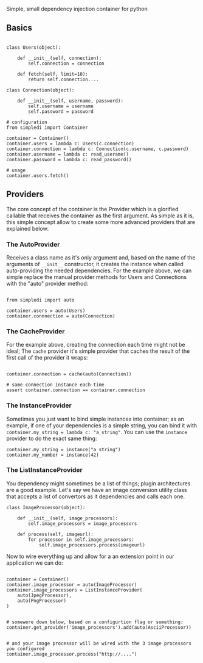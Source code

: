 Simple, small dependency injection container for python

## Basics

```syntax:python

class Users(object):

    def __init__(self, connection):
        self.connection = connection
        
    def fetch(self, limit=10):
        return self.connection....
        
class Connection(object):
    
    def __init__(self, username, password):
        self.username = username
        self.password = password

# configuration
from simpledi import Container

container = Container()
container.users = lambda c: Users(c.connection)
container.connection = lambda c: Connection(c.username, c.password)
container.username = lambda c: read_userame()
container.password = lambda c: read_password()

# usage
container.users.fetch()
```

## Providers

The core concept of the container is the Provider which is a glorified callable that receives
 the container as the first argument. As simple as it is, this simple concept allow to create
  some more advanced providers that are explained below:
  
### The AutoProvider

Receives a class name as it's only argument and, based on the name of the arguments of `__init__` constructor, it 
 creates the instance when called auto-providing the needed dependencies. For the example above, we can simple 
 replace the manual provider methods for Users and Connections with the "auto" provider method:
 
```syntax:python

from simpledi import auto

container.users = auto(Users)
container.connnection = auto(Connection)
```
 
### The CacheProvider

For the example above, creating the connection each time might not be ideal; The `cache` provider it's simple provider
that caches the result of the first call of the provider it wraps:
 
```syntax:python

container.connection = cache(auto(Connection))

# same connection instance each time
assert container.connection == container.connection 
```
 
### The InstanceProvider

Sometimes you just want to bind simple instances into container; as an example, if one of your dependencies
is a simple string, you can bind it with `container.my_string = lambda c: "a_string"`. You can use the `instance`
provider to do the exact same thing:

```
container.my_string = instance("a string")
container.my_number = instance(42)
```

### The ListInstanceProvider

You dependency might sometimes be a list of things; plugin architectures are a good example. Let's say we have an image
 conversion utility class that accepts a list of convertors as it dependencies and calls each one.
  
```syntax:python
class ImageProcessor(object):
    
    def __init__(self, image_processors):
        self.image_processors = image_processors
        
    def process(self, imageurl):
        for processor in self.image_processors:
            self.image_processors.process(imageurl)
```

Now to wire everything up and allow for a an extension point in our application we can do:
 
```syntax:python

container = Container()
container.image_processor = auto(ImageProcessor)
container.image_processors = ListInstanceProvider(
    auto(JpegProcessor),
    auto(PngProcessor)
)


# somewere down below, based on a configurtion flag or something:
container.get_provider('image_processors').add(auto(AsciiProcessor))


# and your image processor will be wired with the 3 image processors you configured
container.image_processor.process("http://....")
```
